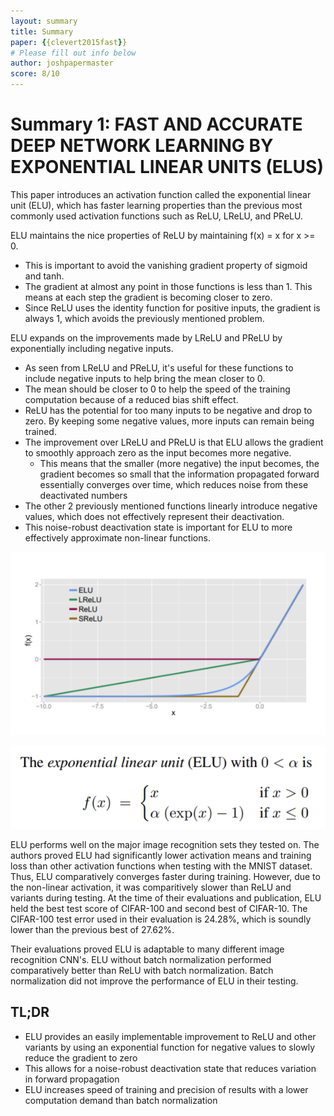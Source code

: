 ```yaml
---
layout: summary
title: Summary
paper: {{clevert2015fast}}
# Please fill out info below
author: joshpapermaster
score: 8/10
---
```


<!-- TODO: Summarize the paper:
* What is the core idea?
* How is it realized (technically)?
* How well does the paper perform?
* What interesting variants are explored? -->

# Summary 1: FAST AND ACCURATE DEEP NETWORK LEARNING BY EXPONENTIAL LINEAR UNITS (ELUS) 


This paper introduces an activation function called the exponential linear unit (ELU), which has faster learning properties than the previous most commonly used activation functions such as ReLU, LReLU, and PReLU.


ELU maintains the nice properties of ReLU by maintaining f(x) = x for x >= 0. 

- This is important to avoid the vanishing gradient property of sigmoid and tanh. 
- The gradient at almost any point in those functions is less than 1. This means at each step the gradient is becoming closer to zero. 
- Since ReLU uses the identity function for positive inputs, the gradient is always 1, which avoids the previously mentioned problem. 


ELU expands on the improvements made by LReLU and PReLU by exponentially including negative inputs. 

- As seen from LReLU and PReLU, it's useful for these functions to include negative inputs to help bring the mean closer to 0.
- The mean should be closer to 0 to help the speed of the training computation because of a reduced bias shift effect. 
- ReLU has the potential for too many inputs to be negative and drop to zero. By keeping some negative values, more inputs can remain being trained. 
- The improvement over LReLU and PReLU is that ELU allows the gradient to smoothly approach zero as the input becomes more negative. 
    - This means that the smaller (more negative) the input becomes, the gradient becomes so small that the information propagated forward essentially converges over time, which reduces noise from these deactivated numbers
- The other 2 previously mentioned functions linearly introduce negative values, which does not effectively represent their deactivation. 
- This noise-robust deactivation state is important for ELU to more effectively approximate non-linear functions.


![ELU](clevert2015fast_1a.png)

![ELU](clevert2015fast_1b.png)


ELU performs well on the major image recognition sets they tested on. The authors proved ELU had significantly lower activation means and training loss than other activation functions when testing with the MNIST dataset. Thus, ELU comparatively converges faster during training. However, due to the non-linear activation, it was comparitively slower than ReLU and variants during testing. At the time of their evaluations and publication, ELU held the best test score of CIFAR-100 and second best of CIFAR-10. The CIFAR-100 test error used in their evaluation is 24.28%, which is soundly lower than the previous best of 27.62%.


Their evaluations proved ELU is adaptable to many different image recognition CNN's. ELU without batch normalization performed comparatively better than ReLU with batch normalization. Batch normalization did not improve the performance of ELU in their testing.


## TL;DR
- ELU provides an easily implementable improvement to ReLU and other variants by using an exponential function for negative values to slowly reduce the gradient to zero 
- This allows for a noise-robust deactivation state that reduces variation in forward propagation 
- ELU increases speed of training and precision of results with a lower computation demand than batch normalization
